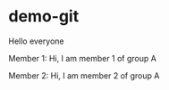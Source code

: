 # demo-git

Hello everyone

Member 1: Hi, I am member 1 of group A

Member 2: Hi, I am member 2 of group A